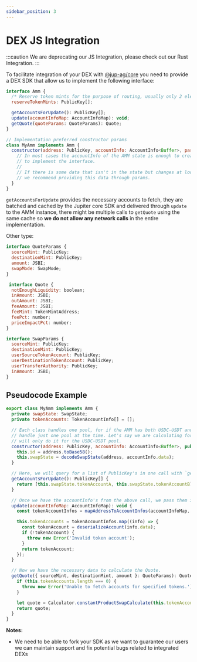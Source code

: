 ```yaml
---
sidebar_position: 3
---
```


# DEX JS Integration

:::caution We are deprecating our JS Integration, please check out our Rust Integration.
:::

To facilitate integration of your DEX with [@jup-ag/core](https://www.npmjs.com/package/@jup-ag/core) you need to provide a DEX SDK that allow us to implement the following interface:

```js
interface Amm {
  /* Reserve token mints for the purpose of routing, usually only 2 elements */
  reserveTokenMints: PublicKey[];

  getAccountsForUpdate(): PublicKey[];
  update(accountInfoMap: AccountInfoMap): void;
  getQuote(quoteParams: QuoteParams): Quote;
}

// Implementation preferred constructor params
class MyAmm implements Amm {
  constructor(address: PublicKey, accountInfo: AccountInfo<Buffer>, params: MyParams) {
    // In most cases the accountInfo of the AMM state is enough to create all the data necessary
    // to implement the interface.
    //
    // If there is some data that isn't in the state but changes at low frequency
    // we recommend providing this data through params.
  }
}
```

`getAccountsForUpdate` provides the necessary accounts to fetch, they are batched and cached by the Jupiter core SDK and delivered through `update` to the AMM instance, there might be multiple calls to `getQuote` using the same cache so **we do not allow any network calls** in the entire implementation.

Other type:

```js
interface QuoteParams {
  sourceMint: PublicKey;
  destinationMint: PublicKey;
  amount: JSBI;
  swapMode: SwapMode;
}

 interface Quote {
  notEnoughLiquidity: boolean;
  inAmount: JSBI;
  outAmount: JSBI;
  feeAmount: JSBI;
  feeMint: TokenMintAddress;
  feePct: number;
  priceImpactPct: number;
}

interface SwapParams {
  sourceMint: PublicKey;
  destinationMint: PublicKey;
  userSourceTokenAccount: PublicKey;
  userDestinationTokenAccount: PublicKey;
  userTransferAuthority: PublicKey;
  inAmount: JSBI;
}
```

## Pseudocode Example

```js
export class MyAmm implements Amm {
  private swapState: SwapState;
  private tokenAccounts: TokenAccountInfo[] = [];

  // Each class handles one pool, for if the AMM has both USDC-USDT and SOL-USDC pools, it will have
  // handle just one pool at the time. Let's say we are calculating for the USDC-USDT pool, this
  // will only do it for the USDC-USDT pool.
  constructor(address: PublicKey, accountInfo: AccountInfo<Buffer>, public label: string) {
    this.id = address.toBase58();
    this.swapState = decodeSwapState(address, accountInfo.data);
  }

  // Here, we will query for a list of PublicKey's in one call with `getMultipleAccountInfos`.
  getAccountsForUpdate(): PublicKey[] {
    return [this.swapState.tokenAccountA, this.swapState.tokenAccountB];
  }

  // Once we have the accountInfo's from the above call, we pass them into this method.
  update(accountInfoMap: AccountInfoMap): void {
    const tokenAccountInfos = mapAddressToAccountInfos(accountInfoMap, this.getAccountsForUpdate());

    this.tokenAccounts = tokenAccountInfos.map((info) => {
      const tokenAccount = deserializeAccount(info.data);
      if (!tokenAccount) {
        throw new Error('Invalid token account');
      }
      return tokenAccount;
    });
  }

  // Now we have the necessary data to calculate the Quote.
  getQuote({ sourceMint, destinationMint, amount }: QuoteParams): Quote {
    if (this.tokenAccounts.length === 0) {
      throw new Error('Unable to fetch accounts for specified tokens.');
    }

    let quote = Calculator.constantProductSwapCalculate(this.tokenAccounts, sourceMint, destinationMint, amount);
    return quote;
  }
}
```

**Notes:**

- We need to be able to fork your SDK as we want to guarantee our users we can maintain support and fix potential bugs related to integrated DEXs
